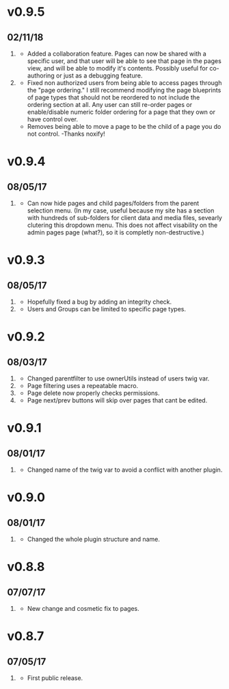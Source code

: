 # v0.9.5
## 02/11/18
1. [](#feature)
    * Added a collaboration feature. Pages can now be shared with a specific user, and that user will be able to see that page in the pages view, and will be able to modify it's contents. Possibly useful for co-authoring or just as a debugging feature.
2. [](#bug-fix)
    * Fixed non authorized users from being able to access pages through the "page ordering." I still recommend modifying the page blueprints of page types that should not be reordered to not include the ordering section at all. Any user can still re-order pages or enable/disable numeric folder ordering for a page that they own or have control over.
    * Removes being able to move a page to be the child of a page you do not control. -Thanks noxify!
        

# v0.9.4
## 08/05/17
1. [](#feature)
    * Can now hide pages and child pages/folders from the parent selection menu. (In my case, useful because my site has a section with hundreds of sub-folders for client data and media files, sevearly clutering this dropdown menu. This does not affect visability on the admin pages page (what?), so it is completly non-destructive.)

# v0.9.3
## 08/05/17
1. [](#bug-fix)
    * Hopefully fixed a bug by adding an integrity check.
2. [](#feature)
    * Users and Groups can be limited to specific page types.

# v0.9.2
## 08/03/17
1. [](#bug-fix)
    * Changed parentfilter to use ownerUtils instead of users twig var.
2. [](#improvment)
    * Page filtering uses a repeatable macro.
3. [](#bug-fix)
    * Page delete now properly checks permissions.
4. [](#improvment)
    * Page next/prev buttons will skip over pages that cant be edited.
    
# v0.9.1
## 08/01/17
1. [](#bug-fix)
    * Changed name of the twig var to avoid a conflict with another plugin.
    
# v0.9.0
## 08/01/17
1. [](#new)
    * Changed the whole plugin structure and name.

# v0.8.8
## 07/07/17
1. [](#improved)
    * New change and cosmetic fix to pages.
    
# v0.8.7
## 07/05/17
1. [](#new)
    * First public release.